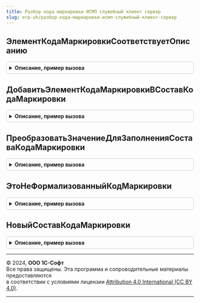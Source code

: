 ```yaml
---
title: Разбор кода маркировки ИСМП служебный клиент сервер
slug: erp-uh/разбор-кода-маркировки-исмп-служебный-клиент-сервер
---
```



## ЭлементКодаМаркировкиСоответствуетОписанию
<details style="margin: 1em 0; padding: 0.5em; border: 1px solid #ccc; border-radius: 6px;">

<summary style="font-weight: bold; cursor: pointer;">Описание, пример вызова</summary>

```bsl

Функция ЭлементКодаМаркировкиСоответствуетОписанию(Значение, ОписаниеЭлементаКМ, ПараметрыОписанияКодаМаркировки, ДополнительныеПараметры) Экспорт
```

Пример вызова
```bsl
Результат = РазборКодаМаркировкиИСМПСлужебныйКлиентСервер.ЭлементКодаМаркировкиСоответствуетОписанию(Значение, ОписаниеЭлементаКМ, ПараметрыОписанияКодаМаркировки, ДополнительныеПараметры) 
```
</details>

## ДобавитьЭлементКодаМаркировкиВСоставКодаМаркировки
<details style="margin: 1em 0; padding: 0.5em; border: 1px solid #ccc; border-radius: 6px;">

<summary style="font-weight: bold; cursor: pointer;">Описание, пример вызова</summary>

```bsl

Процедура ДобавитьЭлементКодаМаркировкиВСоставКодаМаркировки(Значение, ОписаниеЭлементаКМ, СоставКодаМаркировки, ПараметрыОписанияКодаМаркировки, ДополнительныеПараметры) Экспорт
```

Пример вызова
```bsl
РазборКодаМаркировкиИСМПСлужебныйКлиентСервер.ДобавитьЭлементКодаМаркировкиВСоставКодаМаркировки(Значение, ОписаниеЭлементаКМ, СоставКодаМаркировки, ПараметрыОписанияКодаМаркировки, ДополнительныеПараметры) 
```
</details>

## ПреобразоватьЗначениеДляЗаполненияСоставаКодаМаркировки
<details style="margin: 1em 0; padding: 0.5em; border: 1px solid #ccc; border-radius: 6px;">

<summary style="font-weight: bold; cursor: pointer;">Описание, пример вызова</summary>

```bsl

Процедура ПреобразоватьЗначениеДляЗаполненияСоставаКодаМаркировки(Значение, ОписаниеЭлементаКМ, СоставКодаМаркировки, ПараметрыОписанияКодаМаркировки, ДополнительныеПараметры) Экспорт
```

Пример вызова
```bsl
РазборКодаМаркировкиИСМПСлужебныйКлиентСервер.ПреобразоватьЗначениеДляЗаполненияСоставаКодаМаркировки(Значение, ОписаниеЭлементаКМ, СоставКодаМаркировки, ПараметрыОписанияКодаМаркировки, ДополнительныеПараметры) 
```
</details>

## ЭтоНеФормализованныйКодМаркировки
<details style="margin: 1em 0; padding: 0.5em; border: 1px solid #ccc; border-radius: 6px;">

<summary style="font-weight: bold; cursor: pointer;">Описание, пример вызова</summary>

```bsl

// Это не формализованный код маркировки.
//
// Параметры:
//  ПараметрыРазбораКодаМаркировки - см. РазборКодаМаркировкиИССлужебныйКлиентСервер.ИнициализироватьПараметрыРазбораКодаМаркировки.
//  Настройки - см. РазборКодаМаркировкиИССлужебный.НастройкиРазбораКодаМаркировки.
//  ДанныеРезультата - Неопределено - Выходной параметр (см. РазборКодаМаркировкиИССлужебныйКлиентСервер.НовыйРезультатРазбораКодаМаркировки).
//  РезультатБезФильтра - Массив Из см. РазборКодаМаркировкиИССлужебныйКлиентСервер.НовыйРезультатРазбораКодаМаркировки.
//
// Возвращаемое значение:
//  Булево - Если Ложь, то код маркировки не прошел проверку.
//
Функция ЭтоНеФормализованныйКодМаркировки(ПараметрыРазбораКодаМаркировки, Настройки, ДанныеРезультата, РезультатБезФильтра) Экспорт
```

Пример вызова
```bsl
Результат = РазборКодаМаркировкиИСМПСлужебныйКлиентСервер.ЭтоНеФормализованныйКодМаркировки(ПараметрыРазбораКодаМаркировки, Настройки, ДанныеРезультата, РезультатБезФильтра) 
```
</details>

## НовыйСоставКодаМаркировки
<details style="margin: 1em 0; padding: 0.5em; border: 1px solid #ccc; border-radius: 6px;">

<summary style="font-weight: bold; cursor: pointer;">Описание, пример вызова</summary>

```bsl

Функция НовыйСоставКодаМаркировки(ТипШтрихкодаИВидУпаковки) Экспорт
```

Пример вызова
```bsl
Результат = РазборКодаМаркировкиИСМПСлужебныйКлиентСервер.НовыйСоставКодаМаркировки(ТипШтрихкодаИВидУпаковки) 
```
</details>

---

© 2024, **ООО 1С-Софт**  
Все права защищены. Эта программа и сопроводительные материалы предоставляются  
в соответствии с условиями лицензии [Attribution 4.0 International (CC BY 4.0)](https://creativecommons.org/licenses/by/4.0/legalcode).

---
